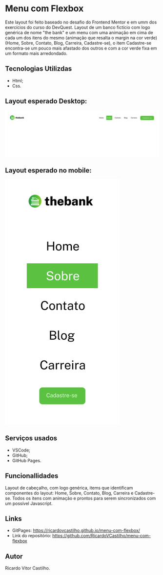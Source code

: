 # Menu com Flexbox
Este layout foi feito baseado no desafio do Frontend Mentor e em umm dos exercícios do curso do DevQuest. Layout de um banco fictício com logo genérica de nome "the bank" e um menu com uma animação em cima de cada um dos itens do mesmo (animação que resalta o margin na cor verde) (Home, Sobre, Contato, Blog, Carreira, Cadastre-se), o item Cadastre-se encontra-se um pouco mais afastado dos outros e com a cor verde fixa em um formato mais arredondado.

## Tecnologias Utilizdas
- Html;
- Css.

## Layout esperado Desktop:
<img src="./src/design/layout-menu-flexbox-desktop.jpg" alt="Imagem exemplo do layout no formato de desktop">


## Layout esperado no mobile:
<img src="./src/design/layout-menu-flexbox-mobile.png" alt="Imagem exemplo do layout no formato mobile">

## Serviços usados
- VSCode;
- GitHub;
- GitHub Pages.

## Funcionallidades
Layout de cabeçalho, com logo genérica, items que identificam componentes do layout: Home, Sobre, Contato, Blog, Carreira e Cadastre-se. Todos os itens com animação e prontos para serem sincronizados com um possível Javascript. 

## Links
- GitPages: https://ricardovcastilho.github.io/menu-com-flexbox/
- Link do repositório: https://github.com/RicardoVCastilho/menu-com-flexbox

## Autor
Ricardo Vitor Castilho.
